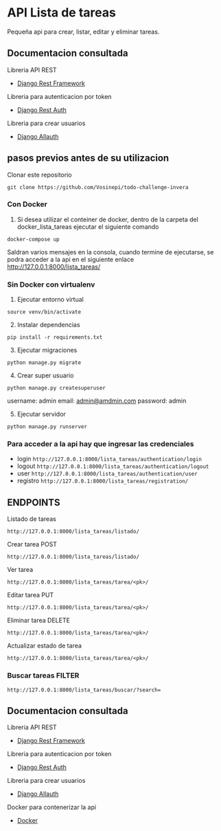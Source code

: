 # API Lista de tareas

Pequeña api para crear, listar, editar y eliminar tareas.

## Documentacion consultada

Libreria API REST

- [Django Rest Framework](https://www.django-rest-framework.org/)

Libreria para autenticacion por token

- [Django Rest Auth](https://dj-rest-auth.readthedocs.io/en/latest/)

Libreria para crear usuarios

- [Django Allauth](https://django-allauth.readthedocs.io/en/latest/index.html)

## pasos previos antes de su utilizacion

Clonar este repositorio

`git clone https://github.com/Vosinepi/todo-challenge-invera`

### Con Docker

1. Si desea utilizar el conteiner de docker, dentro de la carpeta del docker_lista_tareas ejecutar el siguiente comando

`docker-compose up`

Saldran varios mensajes en la consola, cuando termine de ejecutarse, se podra acceder a la api en el siguiente enlace http://127.0.0.1:8000/lista_tareas/

### Sin Docker con virtualenv

1. Ejecutar entorno virtual

`source venv/bin/activate`

2. Instalar dependencias

`pip install -r requirements.txt`

3. Ejecutar migraciones

`python manage.py migrate`

4. Crear super usuario

`python manage.py createsuperuser`

username: admin
email: admin@amdmin.com
password: admin

5. Ejecutar servidor

`python manage.py runserver`

### Para acceder a la api hay que ingresar las credenciales

- login
  `http://127.0.0.1:8000/lista_tareas/authentication/login`
- logout
  `http://127.0.0.1:8000/lista_tareas/authentication/logout`
- user
  `http://127.0.0.1:8000/lista_tareas/authentication/user`
- registro
  `http://127.0.0.1:8000/lista_tareas/registration/`

## ENDPOINTS

Listado de tareas

`http://127.0.0.1:8000/lista_tareas/listado/`

Crear tarea POST

`http://127.0.0.1:8000/lista_tareas/listado/`

Ver tarea

`http://127.0.0.1:8000/lista_tareas/tarea/<pk>/`

Editar tarea PUT

`http://127.0.0.1:8000/lista_tareas/tarea/<pk>/`

Eliminar tarea DELETE

`http://127.0.0.1:8000/lista_tareas/tarea/<pk>/`

Actualizar estado de tarea

`http://127.0.0.1:8000/lista_tareas/tarea/<pk>/`

### Buscar tareas FILTER

`http://127.0.0.1:8000/lista_tareas/buscar/?search=`

## Documentacion consultada

Libreria API REST

- [Django Rest Framework](https://www.django-rest-framework.org/)

Libreria para autenticacion por token

- [Django Rest Auth](https://dj-rest-auth.readthedocs.io/en/latest/)

Libreria para crear usuarios

- [Django Allauth](https://django-allauth.readthedocs.io/en/latest/index.html)

Docker para contenerizar la api

- [Docker](https://docs.docker.com/get-started/)
